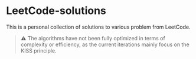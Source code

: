 # LeetCode-solutions
This is a personal collection of solutions to various problem from LeetCode. 
 
> ⚠️ The algorithms have not been fully optimized in terms of complexity or efficiency, as the current iterations mainly focus on the KISS principle.
